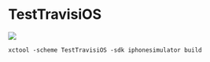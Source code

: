 TestTravisiOS
=============
![](https://travis-ci.org/ountzza/TestTravisiOS.svg)

```
xctool -scheme TestTravisiOS -sdk iphonesimulator build
```
